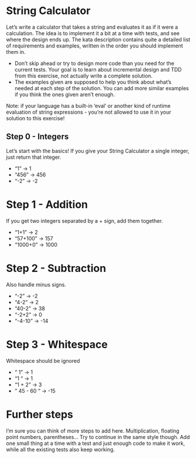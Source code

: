 # String Calculator

Let’s write a calculator that takes a string and evaluates it as if it were a calculation. The idea is to implement it a bit at a time with tests, and see where the design ends up. The kata description contains quite a detailed list of requirements and examples, written in the order you should implement them in.

* Don’t skip ahead or try to design more code than you need for the current tests. Your goal is to learn about incremental design and TDD from this exercise, not actually write a complete solution.
* The examples given are supposed to help you think about what’s needed at each step of the solution. You can add more similar examples if you think the ones given aren’t enough.

Note: if your language has a built-in ‘eval’ or another kind of runtime evaluation of string expressions - you’re not allowed to use it in your solution to this exercise!

## Step 0 - Integers
Let’s start with the basics! If you give your String Calculator a single integer, just return that integer.
* “1” -> 1
* “456” -> 456
* “-2” -> -2

# Step 1 - Addition
If you get two integers separated by a + sign, add them together.
* “1+1” -> 2
* “57+100” -> 157
* “1000+0” -> 1000

# Step 2 - Subtraction
Also handle minus signs.
* “-2” -> -2
* “4-2” -> 2
* “40-2” -> 38
* “-2+2” -> 0
* “-4-10” -> -14

# Step 3 - Whitespace
Whitespace should be ignored
* ” 1” -> 1
* “1 “ -> 1
* “1 + 2” -> 3
* ” 45 - 60 “ -> -15

# Further steps
I’m sure you can think of more steps to add here. Multiplication, floating point numbers, parentheses… Try to continue in the same style though. Add one small thing at a time with a test and just enough code to make it work, while all the existing tests also keep working.